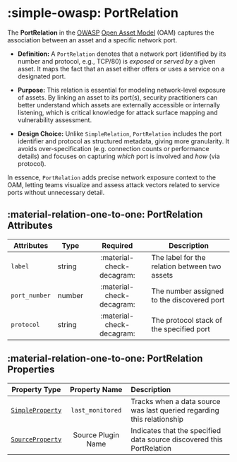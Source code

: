 # :simple-owasp: PortRelation

The **PortRelation** in the [OWASP](https://owasp.org) [Open Asset Model](https://github.com/owasp-amass/open-asset-model) (OAM) captures the association between an asset and a specific network port.

- **Definition:** A `PortRelation` denotes that a network port (identified by its number and protocol, e.g., TCP/80) is *exposed* or *served by* a given asset. It maps the fact that an asset either offers or uses a service on a designated port.

- **Purpose:** This relation is essential for modeling network-level exposure of assets. By linking an asset to its port(s), security practitioners can better understand which assets are externally accessible or internally listening, which is critical knowledge for attack surface mapping and vulnerability assessment.

- **Design Choice:** Unlike `SimpleRelation`, `PortRelation` includes the port identifier and protocol as structured metadata, giving more granularity. It avoids over-specification (e.g. connection counts or performance details) and focuses on capturing *which* port is involved and *how* (via protocol).

In essence, `PortRelation` adds precise network exposure context to the OAM, letting teams visualize and assess attack vectors related to service ports without unnecessary detail.

## :material-relation-one-to-one: PortRelation Attributes

| Attributes | Type | Required | Description |
| -------- | ---- | :--------: | ----------- |
| `label` | string | :material-check-decagram: | The label for the relation between two assets |
| `port_number` | number | :material-check-decagram: | The number assigned to the discovered port |
| `protocol` | string | :material-check-decagram: | The protocol stack of the specified port |

## :material-relation-one-to-one: PortRelation Properties

| Property Type | Property Name | Description |
| :--------------: | :---------------: | :------------ |
| [`SimpleProperty`](../properties/simple_property.md) | `last_monitored` | Tracks when a data source was last queried regarding this relationship |
| [`SourceProperty`](../properties/source_property.md) | Source Plugin Name | Indicates that the specified data source discovered this PortRelation |
